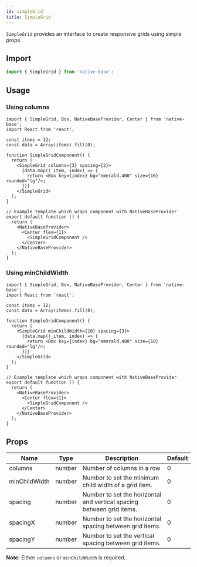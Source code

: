 ```yaml
---
id: simpleGrid
title: SimpleGrid
---
```


`SimpleGrid` provides an interface to create responsive grids using simple props.

## Import

```jsx
import { SimpleGrid } from 'native-base';
```

## Usage

### Using columns

```SnackPlayer name=SimpleGrid%20Usage
import { SimpleGrid, Box, NativeBaseProvider, Center } from 'native-base';
import React from 'react';

const items = 12;
const data = Array(items).fill(0);

function SimpleGridComponent() {
  return (
    <SimpleGrid columns={3} spacing={2}>
      {data.map((_item, index) => {
        return <Box key={index} bg="emerald.400" size={16} rounded="lg"/>;
      })}
    </SimpleGrid>
  );
}

// Example template which wraps component with NativeBaseProvider
export default function () {
  return (
    <NativeBaseProvider>
      <Center flex={1}>
        <SimpleGridComponent />
      </Center>
    </NativeBaseProvider>
  );
}
```

### Using minChildWidth

```SnackPlayer name=SimpleGrid%20minWidthChild
import { SimpleGrid, Box, NativeBaseProvider, Center } from 'native-base';
import React from 'react';

const items = 12;
const data = Array(items).fill(0);

function SimpleGridComponent() {
  return (
    <SimpleGrid minChildWidth={10} spacing={3}>
      {data.map((_item, index) => {
        return <Box key={index} bg="emerald.400" size={10} rounded="lg"/>;
      })}
    </SimpleGrid>
  );
}

// Example template which wraps component with NativeBaseProvider
export default function () {
  return (
    <NativeBaseProvider>
      <Center flex={1}>
        <SimpleGridComponent />
      </Center>
    </NativeBaseProvider>
  );
}
```

## Props

| Name          | Type   | Description                                                           | Default |
| ------------- | ------ | --------------------------------------------------------------------- | ------- |
| columns       | number | Number of columns in a row                                            | 0       |
| minChildWidth | number | Number to set the minimum child width of a grid item.                 | 0       |
| spacing       | number | Number to set the horizontal and vertical spacing between grid items. | 0       |
| spacingX      | number | Number to set the horizontal spacing between grid items.              | 0       |
| spacingY      | number | Number to set the vertical spacing between grid items.                | 0       |

**Note:** Either `columns` or `minChildWidth` is required.
